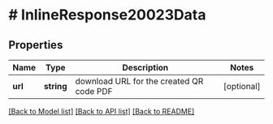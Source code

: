 # # InlineResponse20023Data

## Properties

Name | Type | Description | Notes
------------ | ------------- | ------------- | -------------
**url** | **string** | download URL for the created QR code PDF | [optional]

[[Back to Model list]](../../README.md#models) [[Back to API list]](../../README.md#endpoints) [[Back to README]](../../README.md)
